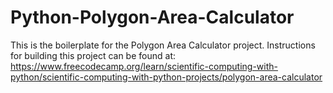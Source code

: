 # Python-Polygon-Area-Calculator

This is the boilerplate for the Polygon Area Calculator project. 
Instructions for building this project can be found at:
https://www.freecodecamp.org/learn/scientific-computing-with-python/scientific-computing-with-python-projects/polygon-area-calculator
